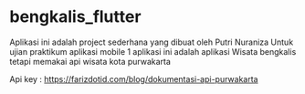 # bengkalis_flutter
Aplikasi ini adalah project sederhana yang dibuat oleh Putri Nuraniza Untuk ujian praktikum aplikasi mobile 1
aplikasi ini adalah aplikasi Wisata bengkalis tetapi memakai api wisata kota purwakarta

Api key : https://farizdotid.com/blog/dokumentasi-api-purwakarta
